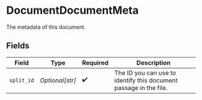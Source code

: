 # DocumentDocumentMeta

The metadata of this document.


## Fields

| Field                                                             | Type                                                              | Required                                                          | Description                                                       |
| ----------------------------------------------------------------- | ----------------------------------------------------------------- | ----------------------------------------------------------------- | ----------------------------------------------------------------- |
| `split_id`                                                        | *Optional[str]*                                                   | :heavy_check_mark:                                                | The ID you can use to identify this document passage in the file. |